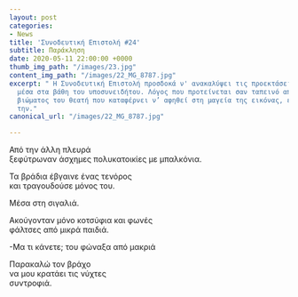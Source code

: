 ```yaml
---
layout: post
categories:
- News
title: 'Συνοδευτική Επιστολή #24'
subtitle: Παράκληση
date: 2020-05-11 22:00:00 +0000
thumb_img_path: "/images/23.jpg"
content_img_path: "/images/22_MG_8787.jpg"
excerpt: " Η Συνοδευτική Επιστολή προσδοκά ν' ανακαλύψει τις προεκτάσεις της εικόνας
  μέσα στα βάθη του υποσυνειδήτου. Λόγος που προτείνεται σαν ταπεινό απαύγασμα του
  βιώματος του θεατή που καταφέρνει ν’ αφηθεί στη μαγεία της εικόνας, επαναδημιουργώντας
  την."
canonical_url: "/images/22_MG_8787.jpg"

---
```

Από την άλλη πλευρά  
ξεφύτρωναν άσχημες πολυκατοικίες με μπαλκόνια.

Τα βράδια έβγαινε ένας τενόρος  
και τραγουδούσε μόνος του.

Μέσα στη σιγαλιά.

Ακούγονταν μόνο κοτσύφια και φωνές  
φάλτσες από μικρά παιδιά.

\-Μα τι κάνετε; του φώναξα από μακριά

Παρακαλώ τον βράχο  
να μου κρατάει τις νύχτες  
συντροφιά.